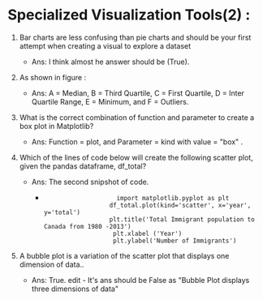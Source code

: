 # Specialized Visualization Tools(2) :
 
1. Bar charts are less confusing than pie charts and should be your first attempt when creating     a visual to explore a dataset

    - Ans: I think almost he answer should be (True).

2. As shown in figure :

    - Ans: A = Median, B = Third Quartile, C = First Quartile, D = Inter Quartile Range, E =       Minimum, and F = Outliers.


3. What is the correct combination of function and parameter to create a box plot in Matplotlib?

    - Ans: Function = plot, and Parameter = kind with value = "box" .


4. Which of the lines of code below will create the following scatter plot, given the pandas        dataframe, df_total?

    - Ans: The second snipshot of code.
        *                         import matplotlib.pyplot as plt
                                df_total.plot(kind='scatter', x='year', y='total')
                                plt.title('Total Immigrant population to Canada from 1980 -2013')
                                 plt.xlabel ('Year')
                                 plt.ylabel('Number of Immigrants') 

5. A bubble plot is a variation of the scatter plot that displays one dimension of data..

    - Ans: True.
    edit - It's ans should be False as "Bubble Plot displays three dimensions of data"
